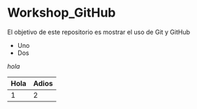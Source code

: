 # Workshop_GitHub
El objetivo de este repositorio es mostrar el uso de Git y GitHub

* Uno
* Dos

*hola*

| Hola | Adios |
|------|-------|
| 1    |  2    |
